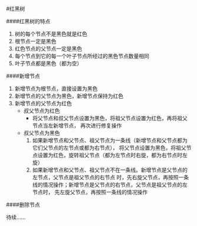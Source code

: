 #红黑树

####红黑树的特点
1. 树的每个节点不是黑色就是红色
2. 根节点一定是黑色
3. 红色节点的父节点一定是黑色
4. 每个节点到它的每一个叶子节点所经过的黑色节点数量相同
5. 叶子节点都是黑色（都为空）

####新增节点

1. 新增节点为根节点，直接设置为黑色
2. 新增节点的父节点为黑色，新增节点保持为红色
3. 新增节点的父节点为红色
    + 叔父节点为红色
        + 将父节点和叔父节点设置为黑色，将祖父节点设置为红色，再将祖父节点当左新增节点，
        再次进行修复操作
    + 叔父节点为黑色
        1. 如果新增节点和父节点、祖父节点为一条线（新增节点和父节点都为它们父节点的左节点或都为右节点），
        将父节点设置为黑色，将祖父节点设置为红色，旋转祖父节点（都为左节点时右旋，都为右节点时左旋）
        2. 如果新增节点和父节点、祖父节点不在一条线。新增节点是父节点的左节点，父节点是祖父节点的右节点
        时，先右旋父节点，再按照一条线的情况操作；新增节点是父节点的右节点，父节点是祖父节点的左节点时，
        先左旋父节点，再按照一条线的情况操作

####删除节点

待续......

